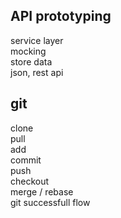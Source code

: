 ## API prototyping
service layer  
mocking  
store data  
json, rest api

## git
clone  
pull  
add  
commit  
push  
checkout  
merge / rebase  
git successfull flow
